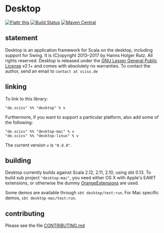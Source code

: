 # Desktop

[![Flattr this](http://api.flattr.com/button/flattr-badge-large.png)](https://flattr.com/submit/auto?user_id=sciss&url=https%3A%2F%2Fgithub.com%2FSciss%2FDesktop&title=Desktop%20Library&language=Scala&tags=github&category=software)
[![Build Status](https://travis-ci.org/Sciss/Desktop.svg?branch=master)](https://travis-ci.org/Sciss/Desktop)
[![Maven Central](https://maven-badges.herokuapp.com/maven-central/de.sciss/desktop_2.11/badge.svg)](https://maven-badges.herokuapp.com/maven-central/de.sciss/desktop_2.11)

## statement

Desktop is an application framework for Scala on the desktop, including support for Swing. It is (C)opyright 2013&ndash;2017 by Hanns Holger Rutz. All rights reserved. Desktop is released under the [GNU Lesser General Public License](https://raw.github.com/Sciss/Desktop/master/LICENSE) v2.1+ and comes with absolutely no warranties. To contact the author, send an email to `contact at sciss.de`

## linking

To link to this library:

    "de.sciss" %% "desktop" % v

Furthermore, if you want to support a particular platform, also add some of the following:

    "de.sciss" %% "desktop-mac" % v
    "de.sciss" %% "desktop-linux" % v

The current version `v` is `"0.8.0"`.

## building

Desktop currently builds against Scala 2.12, 2.11, 2.10, using sbt 0.13. To build sub project `"desktop-mac"`, you need either OS X with Apple's EAWT extensions,
or otherwise the dummy [OrangeExtensions](http://ymasory.github.io/OrangeExtensions/) are used.

Some demos are available through `sbt desktop/test:run`. For Mac specific demos, `sbt desktop-mac/test:run`.

## contributing

Please see the file [CONTRIBUTING.md](CONTRIBUTING.md)

